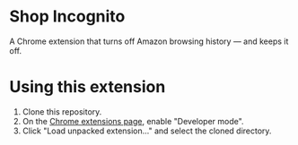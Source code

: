 Shop Incognito
==============
A Chrome extension that turns off Amazon browsing history &mdash; and keeps it off.

# Using this extension
1. Clone this repository.
2. On the [Chrome extensions page](chrome://extensions/), enable "Developer mode".
3. Click "Load unpacked extension&hellip;" and select the cloned directory.
